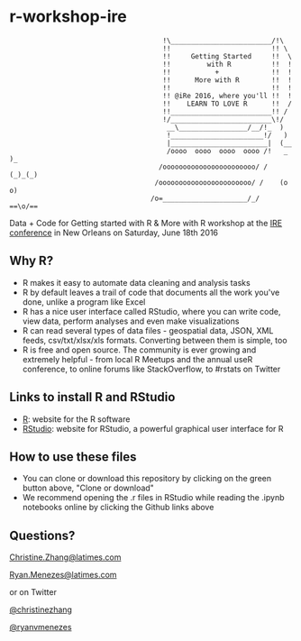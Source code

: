 # r-workshop-ire

```                                       ____________________________
                                      !\_________________________/!\
                                      !!                         !! \
                                      !!     Getting Started     !!  \
                                      !!         with R          !!  !
                                      !!           +             !!  !
                                      !!      More with R        !!  !
                                      !!                         !!  !
                                      !! @iRe 2016, where you'll !!  !
                                      !!    LEARN TO LOVE R      !!  /
                                      !!_________________________!! /
                                      !/_________________________\!/
                                       __\_________________/__/!_  )
                                       !_______________________!/   )
                                       |________________________|  (__
                                       /oooo  oooo  oooo  oooo /!   _  )_
                                     /ooooooooooooooooooooooo/ /  (_)_(_)
                                    /ooooooooooooooooooooooo/ /    (o o)
                                   /o=_____________________/_/    ==\o/==
```

Data + Code for Getting started with R &amp; More with R workshop at the [IRE conference](http://www.ire.org/conferences/ire-2016/) in New Orleans on Saturday, June 18th 2016

## Why R?

* R makes it easy to automate data cleaning and analysis tasks
* R by default leaves a trail of code that documents all the work you've done, unlike a program like Excel
* R has a nice user interface called RStudio, where you can write code, view data, perform analyses and even make visualizations
* R can read several types of data files - geospatial data, JSON, XML feeds, csv/txt/xlsx/xls formats. Converting between them is simple, too
* R is free and open source. The community is ever growing and extremely helpful - from local R Meetups and the annual useR conference, to online forums like StackOverflow, to #rstats on Twitter

## Links to install R and RStudio

* [R](https://www.r-project.org/): website for the R software
* [RStudio](https://www.rstudio.com/): website for RStudio, a powerful graphical user interface for R

## How to use these files

* You can clone or download this repository by clicking on the green button above, "Clone or download"
* We recommend opening the .r files in RStudio while reading the .ipynb notebooks online by clicking the Github links above

## Questions?

Christine.Zhang@latimes.com

Ryan.Menezes@latimes.com

or on Twitter

[@christinezhang](https://twitter.com/christinezhang)

[@ryanvmenezes](https://twitter.com/ryanvmenezes)
